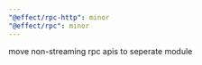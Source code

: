 ```yaml
---
"@effect/rpc-http": minor
"@effect/rpc": minor
---
```


move non-streaming rpc apis to seperate module
